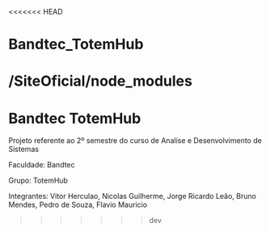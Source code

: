 <<<<<<< HEAD
# Bandtec_TotemHub

/SiteOficial/node_modules
=======
# Bandtec TotemHub
Projeto referente ao 2º semestre do curso de Analise e Desenvolvimento de Sistemas

Faculdade: Bandtec 

Grupo: TotemHub

Integrantes: Vitor Herculao, Nicolas Guilherme, Jorge Ricardo Leão, Bruno Mendes, Pedro de Souza, Flavio Mauricio
>>>>>>> dev
